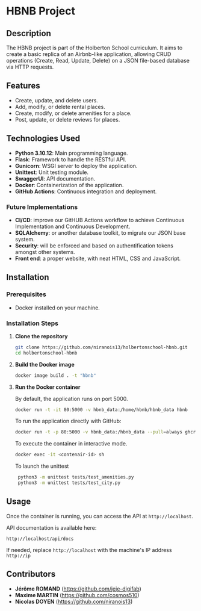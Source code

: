 # HBNB Project

## Description

The HBNB project is part of the Holberton School curriculum. It aims to create a basic replica of an Airbnb-like application, allowing CRUD operations (Create, Read, Update, Delete) on a JSON file-based database via HTTP requests.

## Features

- Create, update, and delete users.
- Add, modify, or delete rental places.
- Create, modify, or delete amenities for a place.
- Post, update, or delete reviews for places.

## Technologies Used

- **Python 3.10.12**: Main programming language.
- **Flask**: Framework to handle the RESTful API.
- **Gunicorn**: WSGI server to deploy the application.
- **Unittest**: Unit testing module.
- **SwaggerUI**: API documentation.
- **Docker**: Containerization of the application.
- **GitHub Actions**: Continuous integration and deployment.

### Future Implementations

- **CI/CD**: improve our GitHUB Actions workflow to achieve Continuous Implementation and Continuous Development.
- **SQLAlchemy**: or another database toolkit, to migrate our JSON base system.
- **Security**: will be enforced and based on authentification tokens amongst other systems.
- **Front end**: a proper website, with neat HTML, CSS and JavaScript.

## Installation

### Prerequisites

- Docker installed on your machine.

### Installation Steps

1. **Clone the repository**

    ```sh
    git clone https://github.com/niranois13/holbertonschool-hbnb.git
    cd holbertonschool-hbnb
    ```

2. **Build the Docker image**

    ```sh
    docker image build . -t "hbnb"
    ```

3. **Run the Docker container**

    By default, the application runs on port 5000.

    ```sh
    docker run -t -it 80:5000 -v hbnb_data:/home/hbnb/hbnb_data hbnb
    ```

    To run the application directly with GitHub:

    ```sh
    docker run -t -p 80:5000 -v hbnb_data:/hbnb_data --pull=always ghcr.io/niranois13/holbertonschool-hbnb:latest
    ```

    To execute the container in interactive mode.
    ```sh
    docker exec -it <contenair-id> sh
    ```

    To launch the unittest
    ``` sh
     python3 -m unittest tests/test_amenities.py
     python3 -m unittest tests/test_city.py
    ```



## Usage

Once the container is running, you can access the API at `http://localhost`.

API documentation is available here:

`http://localhost/api/docs`

If needed, replace `http://localhost` with the machine's IP address `http://ip`

## Contributors

- **Jérôme ROMAND** (https://github.com/jeje-digifab)
- **Maxime MARTIN** (https://github.com/cosmos510)
- **Nicolas DOYEN** (https://github.com/niranois13)
